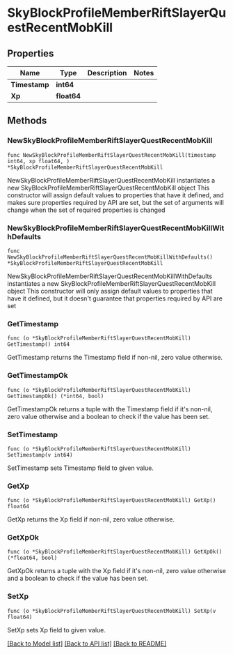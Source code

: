 # SkyBlockProfileMemberRiftSlayerQuestRecentMobKill

## Properties

Name | Type | Description | Notes
------------ | ------------- | ------------- | -------------
**Timestamp** | **int64** |  | 
**Xp** | **float64** |  | 

## Methods

### NewSkyBlockProfileMemberRiftSlayerQuestRecentMobKill

`func NewSkyBlockProfileMemberRiftSlayerQuestRecentMobKill(timestamp int64, xp float64, ) *SkyBlockProfileMemberRiftSlayerQuestRecentMobKill`

NewSkyBlockProfileMemberRiftSlayerQuestRecentMobKill instantiates a new SkyBlockProfileMemberRiftSlayerQuestRecentMobKill object
This constructor will assign default values to properties that have it defined,
and makes sure properties required by API are set, but the set of arguments
will change when the set of required properties is changed

### NewSkyBlockProfileMemberRiftSlayerQuestRecentMobKillWithDefaults

`func NewSkyBlockProfileMemberRiftSlayerQuestRecentMobKillWithDefaults() *SkyBlockProfileMemberRiftSlayerQuestRecentMobKill`

NewSkyBlockProfileMemberRiftSlayerQuestRecentMobKillWithDefaults instantiates a new SkyBlockProfileMemberRiftSlayerQuestRecentMobKill object
This constructor will only assign default values to properties that have it defined,
but it doesn't guarantee that properties required by API are set

### GetTimestamp

`func (o *SkyBlockProfileMemberRiftSlayerQuestRecentMobKill) GetTimestamp() int64`

GetTimestamp returns the Timestamp field if non-nil, zero value otherwise.

### GetTimestampOk

`func (o *SkyBlockProfileMemberRiftSlayerQuestRecentMobKill) GetTimestampOk() (*int64, bool)`

GetTimestampOk returns a tuple with the Timestamp field if it's non-nil, zero value otherwise
and a boolean to check if the value has been set.

### SetTimestamp

`func (o *SkyBlockProfileMemberRiftSlayerQuestRecentMobKill) SetTimestamp(v int64)`

SetTimestamp sets Timestamp field to given value.


### GetXp

`func (o *SkyBlockProfileMemberRiftSlayerQuestRecentMobKill) GetXp() float64`

GetXp returns the Xp field if non-nil, zero value otherwise.

### GetXpOk

`func (o *SkyBlockProfileMemberRiftSlayerQuestRecentMobKill) GetXpOk() (*float64, bool)`

GetXpOk returns a tuple with the Xp field if it's non-nil, zero value otherwise
and a boolean to check if the value has been set.

### SetXp

`func (o *SkyBlockProfileMemberRiftSlayerQuestRecentMobKill) SetXp(v float64)`

SetXp sets Xp field to given value.



[[Back to Model list]](../README.md#documentation-for-models) [[Back to API list]](../README.md#documentation-for-api-endpoints) [[Back to README]](../README.md)


